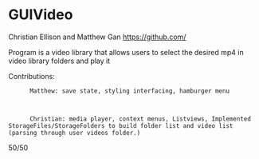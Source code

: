 # GUIVideo
Christian Ellison and Matthew Gan https://github.com/

Program is a video library that allows users to select the desired mp4 in video library folders and play it


Contributions: 

          Matthew: save state, styling interfacing, hamburger menu
               
               
          
          Christian: media player, context menus, Listviews, Implemented StorageFiles/StorageFolders to build folder list and video list (parsing through user videos folder.)  

50/50
